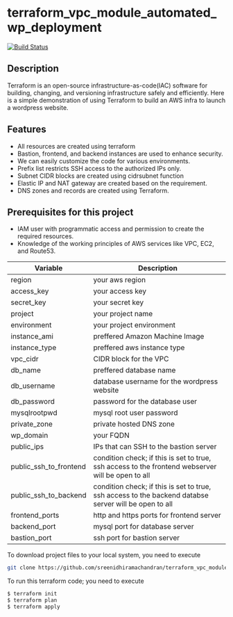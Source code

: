 # terraform_vpc_module_automated_wp_deployment

[![Build Status](https://travis-ci.org/joemccann/dillinger.svg?branch=master)](https://travis-ci.org/joemccann/dillinger)

## Description

Terraform is an open-source infrastructure-as-code(IAC) software for building, changing, and versioning infrastructure safely and efficiently.
Here is a simple demonstration of using Terraform to build an AWS infra to launch a wordpress website.

## Features


- All resources are created using terraform
- Bastion, frontend, and backend instances are used to enhance security.
- We can easily customize the code for various environments.
- Prefix list restricts SSH access to the authorized IPs only.
- Subnet CIDR blocks are created using cidrsubnet function
- Elastic IP and NAT gateway are created based on the requirement.
- DNS zones and records are created using Terraform.


## Prerequisites for this project

- IAM user with programmatic access and permission to create the required resources.
- Knowledge of the working principles of AWS services like VPC, EC2, and Route53.


| Variable | Description |
| ------ | ------ |
| region  | your aws region  |
| access_key | your access key |
| secret_key  | your secret key |
| project  | your project name  |
| environment  | your project environment |
| instance_ami  | preffered Amazon Machine Image |
| instance_type  | preffered aws instance type |
| vpc_cidr  | CIDR block for the VPC |
| db_name  | preffered database name |
| db_username  | database username for the wordpress website |
| db_password  | password for the database user |
| mysqlrootpwd  | mysql root user password |
|  private_zone | private hosted DNS zone  |
|  wp_domain | your FQDN  |
| public_ips  | IPs that can SSH to the bastion server  |
|  public_ssh_to_frontend | condition check; if  this is set to true, ssh access to the frontend webserver will be open to all |
| public_ssh_to_backend  | condition check; if  this is set to true, ssh access to the backend databse server will be open to all |
|  frontend_ports |  http and https ports for frontend server |
| backend_port  | mysql port for database server  | 
| bastion_port  | ssh port for bastion server  |

To download project files to your local system, you need to execute
```sh
git clone https://github.com/sreenidhiramachandran/terraform_vpc_module_automated_wp_deployment.git

```

To run this terraform code; you need to execute

```sh
$ terraform init
$ terraform plan
$ terraform apply
```
